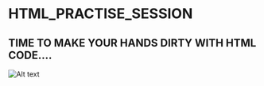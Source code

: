 # HTML_PRACTISE_SESSION

## TIME TO MAKE YOUR HANDS DIRTY WITH HTML CODE....

![Alt text](E:\MyRepositories\HTML\Pictures\html5.jpg)
